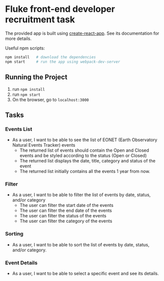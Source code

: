 # Fluke front-end developer recruitment task

The provided app is built using [create-react-app](https://github.com/facebook/create-react-app). See its documentation for more details.

Useful npm scripts:

```bash
npm install   # download the dependencies
npm start     # run the app using webpack-dev-server
```

## Running the Project

1. run `npm install`
2. run `npm start`
3. On the browser, go to `localhost:3000`

## Tasks

### Events List

- As a user, I want to be able to see the list of EONET (Earth Observatory Natural Events Tracker) events
  - The returned list of events should contain the Open and Closed events and be styled according to the status (Open or Closed)
  - The returned list displays the date, title, category and status of the event
  - The returned list initially contains all the events 1 year from now.

### Filter

- As a user, I want to be able to filter the list of events by date, status, and/or category
  - The user can filter the start date of the events
  - The user can filter the end date of the events
  - The user can filter the status of the events
  - The user can filter the category of the events

### Sorting

- As a user, I want to be able to sort the list of events by date, status, and/or category.

### Event Details

- As a user, I want to be able to select a specific event and see its details.
